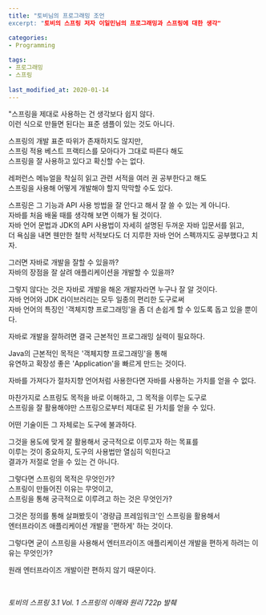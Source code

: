 ```yaml
---
title: "토비님의 프로그래밍 조언
excerpt: "토비의 스프링 저자 이일민님의 프로그래밍과 스프링에 대한 생각"

categories:
- Programming
  
tags:
- 프로그래밍
- 스프링
  
last_modified_at: 2020-01-14
---
```

  
"스프링을 제대로 사용하는 건 생각보다 쉽지 않다.  
이런 식으로 만들면 된다는 표준 샘플이 있는 것도 아니다.

스프링의 개발 표준 따위가 존재하지도 않지만,  
스프링 적용 베스트 프랙티스를 모아다가 그대로 따른다 해도  
스프링을 잘 사용하고 있다고 확신할 수는 없다.

레퍼런스 메뉴얼을 착실히 읽고 관련 서적을 여러 권 공부한다고 해도  
스프링을 사용해 어떻게 개발해야 할지 막막할 수도 있다.

스프링은 그 기능과 API 사용 방법을 잘 안다고 해서 잘 쓸 수 있는 게 아니다.  
자바를 처음 배울 때를 생각해 보면 이해가 될 것이다.  
자바 언어 문법과 JDK의 API 사용법이 자세히 설명된 두꺼운 자바 입문서를 읽고,  
더 욕심을 내면 웬만한 철학 서적보다도 더 지루한 자바 언어 스펙까지도 공부했다고 치자.

그러면 자바로 개발을 잘할 수 있을까?  
자바의 장점을 잘 살려 애플리케이션을 개발할 수 있을까?

그렇지 않다는 것은 자바로 개발을 해온 개발자라면 누구나 잘 알 것이다.  
자바 언어와 JDK 라이브러리는 모두 일종의 편리한 도구로써  
자바 언어의 특징인 '객체지향 프로그래밍'을 좀 더 손쉽게 할 수 있도록 돕고 있을 뿐이다.

자바로 개발을 잘하려면 결국 근본적인 프로그래밍 실력이 필요하다.

Java의 근본적인 목적은 '객체지향 프로그래밍'을 통해  
유연하고 확장성 좋은 'Application'을 빠르게 만드는 것이다.

자바를 가져다가 절차지향 언어처럼 사용한다면 자바를 사용하는 가치를 얻을 수 없다.

마찬가지로 스프링도 목적을 바로 이해하고, 그 목적을 이루는 도구로  
스프링을 잘 활용해야만 스프링으로부터 제대로 된 가치를 얻을 수 있다.

어떤 기술이든 그 자체로는 도구에 불과하다.

그것을 용도에 맞게 잘 활용해서 궁극적으로 이루고자 하는 목표를  
이루는 것이 중요하지, 도구의 사용법만 열심히 익힌다고  
결과가 저절로 얻을 수 있는 건 아니다.

그렇다면 스프링의 목적은 무엇인가?  
스프링이 만들어진 이유는 무엇이고,  
스프링을 통해 궁극적으로 이루려고 하는 것은 무엇인가?

그것은 정의를 통해 살펴봤듯이 '경량급 프레임워크'인 스프링을 활용해서  
엔터프라이즈 애플리케이션 개발을 '편하게' 하는 것이다.

그렇다면 굳이 스프링을 사용해서 엔터프라이즈 애플리케이션 개발을 편하게 하려는 이유는 무엇인가?

원래 엔터프라이즈 개발이란 편하지 않기 때문이다.

<br/>

*토비의 스프링 3.1 Vol. 1 스프링의 이해와 원리 722p 발췌*
